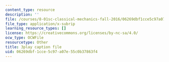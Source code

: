 ```yaml
---
content_type: resource
description: ''
file: /courses/8-01sc-classical-mechanics-fall-2016/06269dbf1cce5c97a07e55c0b37863f4_3V5y9uq5au0.vtt
file_type: application/x-subrip
learning_resource_types: []
license: https://creativecommons.org/licenses/by-nc-sa/4.0/
ocw_type: OCWFile
resourcetype: Other
title: 3play caption file
uid: 06269dbf-1cce-5c97-a07e-55c0b37863f4
---
```

